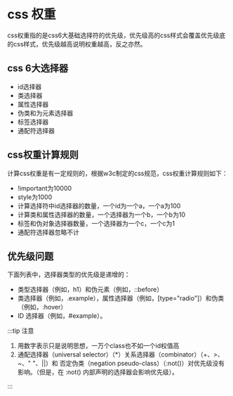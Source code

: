 # css 权重
css权重指的是css6大基础选择符的优先级，优先级高的css样式会覆盖优先级底的css样式，优先级越高说明权重越高，反之亦然。
## css 6大选择器
- id选择器
- 类选择器
- 属性选择器
- 伪类和为元素选择器
- 标签选择器
- 通配符选择器

## css权重计算规则
计算css权重是有一定规则的，根据w3c制定的css规范，css权重计算规则如下：
- !important为10000
- style为1000
- 计算选择符中id选择器的数量，一个id为一个a，一个a为100
- 计算类和属性选择器的数量，一个选择器为一个b，一个b为10
- 标签和伪对象选择器数量，一个选择器为一个c，一个c为1
- 通配符选择器忽略不计

## 优先级问题
下面列表中，选择器类型的优先级是递增的：
 - 类型选择器（例如，h1）和伪元素（例如，::before）
- 类选择器（例如，.example），属性选择器（例如，[type="radio"]）和伪类（例如，:hover）
- ID 选择器（例如，#example）。
  

:::tip 注意

1. 用数字表示只是说明思想，一万个class也不如一个id权值高
2. 通配选择器（universal selector）（*）关系选择器（combinator）（+、>、~、" "、||）和 否定伪类（negation pseudo-class）（:not()）对优先级没有影响。（但是，在 :not() 内部声明的选择器会影响优先级）。

:::

